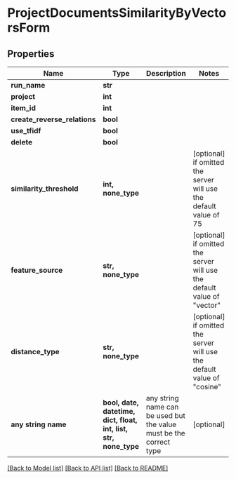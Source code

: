 # ProjectDocumentsSimilarityByVectorsForm


## Properties
Name | Type | Description | Notes
------------ | ------------- | ------------- | -------------
**run_name** | **str** |  | 
**project** | **int** |  | 
**item_id** | **int** |  | 
**create_reverse_relations** | **bool** |  | 
**use_tfidf** | **bool** |  | 
**delete** | **bool** |  | 
**similarity_threshold** | **int, none_type** |  | [optional]  if omitted the server will use the default value of 75
**feature_source** | **str, none_type** |  | [optional]  if omitted the server will use the default value of "vector"
**distance_type** | **str, none_type** |  | [optional]  if omitted the server will use the default value of "cosine"
**any string name** | **bool, date, datetime, dict, float, int, list, str, none_type** | any string name can be used but the value must be the correct type | [optional]

[[Back to Model list]](../README.md#documentation-for-models) [[Back to API list]](../README.md#documentation-for-api-endpoints) [[Back to README]](../README.md)


